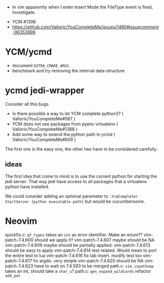 - In vim apparently when I enter Insert Mode the FileType event is fired, Investigate.
* YCM #1398
* https://github.com/Valloric/YouCompleteMe/issues/1480#issuecomment-96353898

# YCM/ycmd
- document `EXTRA_CMAKE_ARGS`
- benchmark and try removing the internal data-structure

# ycmd jedi-wrapper
Consider all this bugs

- Is there possible a way to let YCM complete python3? ( Valloric/YouCompleteMe#587 )
- YCM does not see packages from pyenv virtualenv ( Valloric/YouCompleteMe#1388 )
- Add some way to extend the python path in ycmd ( Valloric/YouCompleteMe#609 )

The first one is the easy one, the other two have to be considered carefully.

## ideas
The first idea that come to mind is to use the current python for starting the
jedi server. That way jedi have access to all packages that a virtualenv python
have installed.

We could consider adding an optional parameter to `:YcmCompleter
StartServer [python executable path]` but would be cucumbersome.


# Neovim
quickfix.c: `qf_types` takes an `int` as error identifier. Make an enum??
vim-patch-7.4.600 should we apply it?
vim-patch-7.4.607 maybe should be NA
vim-patch-7.4.609 maybe should be partially applied.
vim-patch-7.4.613 should be easy to apply
vim-patch-7.4.614 test related. Would mean to port the entire test to lua
vim-patch-7.4.616 fix tab insert. modify test too
vim-patch-7.4.617 fix argdo. very simple
vim-patch-7.4.620 should be NA
vim-patch-7.4.623 have to wait on 7.4.593 to be merged
path.c: `vim_ispathsep` takes an int, should take a `char_u`?
path.c: `gen_expand_wildcards` refactor `add_pat`
